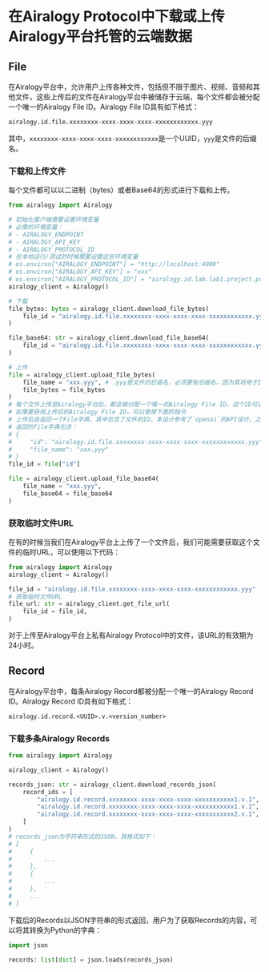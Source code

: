 # 在Airalogy Protocol中下载或上传Airalogy平台托管的云端数据

## File

在Airalogy平台中，允许用户上传各种文件，包括但不限于图片、视频、音频和其他文件，这些上传后的文件在Airalogy平台中被储存于云端，每个文件都会被分配一个唯一的Airalogy File ID。Airalogy File ID具有如下格式：

```txt
airalogy.id.file.xxxxxxxx-xxxx-xxxx-xxxx-xxxxxxxxxxxx.yyy
```

其中，`xxxxxxxx-xxxx-xxxx-xxxx-xxxxxxxxxxxx`是一个UUID，`yyy`是文件的后缀名。

### 下载和上传文件

每个文件都可以以二进制（bytes）或者Base64的形式进行下载和上传。

```py
from airalogy import Airalogy

# 初始化客户端需要设置环境变量
# 必需的环境变量：
# - AIRALOGY_ENDPOINT
# - AIRALOGY_API_KEY
# - AIRALOGY_PROTOCOL_ID
# 在本地运行/测试的时候需要设置这些环境变量
# os.environ["AIRALOGY_ENDPOINT"] = "http://localhost:4000"
# os.environ["AIRALOGY_API_KEY"] = "xxx"
# os.environ["AIRALOGY_PROTOCOL_ID"] = "airalogy.id.lab.lab1.project.proj1.protocol.protocol1.v.0.0.1"
airalogy_client = Airalogy()

# 下载
file_bytes: bytes = airalogy_client.download_file_bytes(
    file_id = "airalogy.id.file.xxxxxxxx-xxxx-xxxx-xxxx-xxxxxxxxxxxx.yyy" # 每种类型的文件对象都有结构一致的ID，因此所有文件对象都可以用同样的指令进行下载
)

file_base64: str = airalogy_client.download_file_base64(
    file_id = "airalogy.id.file.xxxxxxxx-xxxx-xxxx-xxxx-xxxxxxxxxxxx.yyy" 
)

# 上传
file = airalogy_client.upload_file_bytes( 
    file_name = "xxx.yyy", # .yyy是文件的后缀名，必须要有后缀名，因为其将用于ID的生成
    file_bytes = file_bytes
)
# 每个文件上传至Airalogy平台后，都会被分配一个唯一的Airalogy File ID，这个ID可以用来下载文件，也可以用来删除文件
# 如果要获得上传后的Airalogy File ID，可以使用下面的指令
# 上传后会返回一个File字典，其中包含了文件的ID。本设计参考了`openai`的API设计。之所以要返回一个File字典，是因为未来可能会增加更多的文件属性，例如文件的大小、上传时间等
# 返回的file字典包含：
# {
#     "id": "airalogy.id.file.xxxxxxxx-xxxx-xxxx-xxxx-xxxxxxxxxxxx.yyy",
#     "file_name": "xxx.yyy"
# }
file_id = file["id"]

file = airalogy_client.upload_file_base64(
    file_name = "xxx.yyy",
    file_base64 = file_base64
)
```

### 获取临时文件URL

在有的时候当我们在Airalogy平台上上传了一个文件后，我们可能需要获取这个文件的临时URL，可以使用以下代码：

```py
from airalogy import Airalogy
airalogy_client = Airalogy()

file_id = "airalogy.id.file.xxxxxxxx-xxxx-xxxx-xxxx-xxxxxxxxxxxx.yyy"
# 获取临时文件URL
file_url: str = airalogy_client.get_file_url(
    file_id = file_id,
)
```

对于上传至Airalogy平台上私有Airalogy Protocol中的文件，该URL的有效期为24小时。

## Record

在Airalogy平台中，每条Airalogy Record都被分配一个唯一的Airalogy Record ID。Airalogy Record ID具有如下格式：

```txt
airalogy.id.record.<UUID>.v.<version_number>
```

### 下载多条Airalogy Records

```py
from airalogy import Airalogy

airalogy_client = Airalogy()

records_json: str = airalogy_client.download_records_json( 
    record_ids = [
        "airalogy.id.record.xxxxxxxx-xxxx-xxxx-xxxx-xxxxxxxxxxx1.v.1",
        "airalogy.id.record.xxxxxxxx-xxxx-xxxx-xxxx-xxxxxxxxxxx1.v.2",
        "airalogy.id.record.xxxxxxxx-xxxx-xxxx-xxxx-xxxxxxxxxxx2.v.1",
    ]
)
# records_json为字符串形式的JSON，其格式如下：
# [
#     {
#         ...
#     },
#     {
#         ...
#     },
#     ...
# ]
```

下载后的Records以JSON字符串的形式返回，用户为了获取Records的内容，可以将其转换为Python的字典：

```py
import json

records: list[dict] = json.loads(records_json)
```
